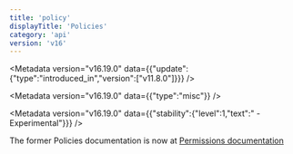 ```yaml
---
title: 'policy'
displayTitle: 'Policies'
category: 'api'
version: 'v16'
---
```


<Metadata version="v16.19.0" data={{"update":{"type":"introduced_in","version":["v11.8.0"]}}} />

<Metadata version="v16.19.0" data={{"type":"misc"}} />

<Metadata version="v16.19.0" data={{"stability":{"level":1,"text":" - Experimental"}}} />

The former Policies documentation is now at [Permissions documentation][]

[Permissions documentation]: /api/v16/permissions#policies
